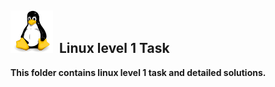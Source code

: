 ## <span><img src="https://github.com/devicons/devicon/blob/master/icons/linux/linux-original.svg" title="Java" alt="Linux" width="68" height="68"/>&nbsp;</span> Linux level 1 Task

<strong>This folder contains linux level 1 task and detailed solutions.</strong>

